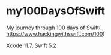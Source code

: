 # my100DaysOfSwift
My journey through 100 days of Swift( https://www.hackingwithswift.com/100)


Xcode 11.7, Swift 5.2
